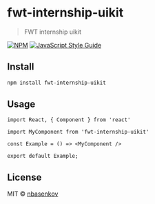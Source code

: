 # fwt-internship-uikit

> FWT internship uikit

[![NPM](https://img.shields.io/npm/v/fwt-intership-uikit.svg)](https://www.npmjs.com/package/fwt-internship-uikit) [![JavaScript Style Guide](https://img.shields.io/badge/code_style-standard-brightgreen.svg)](https://standardjs.com)

## Install

```bash
npm install fwt-internship-uikit
```

## Usage

```tsx
import React, { Component } from 'react'

import MyComponent from 'fwt-internship-uikit'

const Example = () => <MyComponent />

export default Example;
```

## License

MIT © [nbasenkov](https://github.com/usernamemyname)
